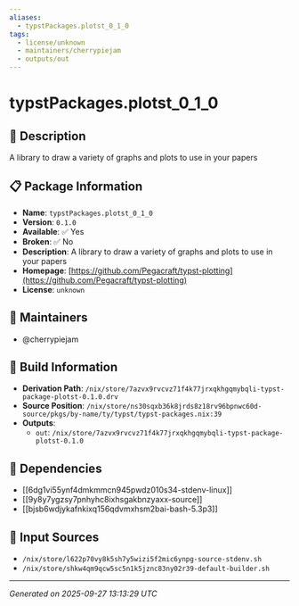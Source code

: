 ```yaml
---
aliases:
  - typstPackages.plotst_0_1_0
tags:
  - license/unknown
  - maintainers/cherrypiejam
  - outputs/out
---
```


# typstPackages.plotst_0_1_0

## 📝 Description

A library to draw a variety of graphs and plots to use in your papers

## 📋 Package Information

- **Name**: `typstPackages.plotst_0_1_0`
- **Version**: `0.1.0`
- **Available**: ✅ Yes
- **Broken**: ✅ No
- **Description**: A library to draw a variety of graphs and plots to use in your papers
- **Homepage**: [https://github.com/Pegacraft/typst-plotting](https://github.com/Pegacraft/typst-plotting)
- **License**: `unknown`
## 👥 Maintainers

- @cherrypiejam


## 🔧 Build Information

- **Derivation Path**: `/nix/store/7azvx9rvcvz71f4k77jrxqkhgqmybqli-typst-package-plotst-0.1.0.drv`
- **Source Position**: `/nix/store/ns30sqxb36k8jrds8z18rv96bpnwc60d-source/pkgs/by-name/ty/typst/typst-packages.nix:39`
- **Outputs**:
  - `out`:  `/nix/store/7azvx9rvcvz71f4k77jrxqkhgqmybqli-typst-package-plotst-0.1.0`

## 🔗 Dependencies

- [[6dg1vi55ynf4dmkmmcn945pwdz010s34-stdenv-linux]]
- [[9y8y7ygzsy7pnhyhc8ixhsgakbnzyaxx-source]]
- [[bjsb6wdjykafnkixq156qdvmxhsm2bai-bash-5.3p3]]

## 📁 Input Sources

- `/nix/store/l622p70vy8k5sh7y5wizi5f2mic6ynpg-source-stdenv.sh`
- `/nix/store/shkw4qm9qcw5sc5n1k5jznc83ny02r39-default-builder.sh`

---
*Generated on 2025-09-27 13:13:29 UTC*
